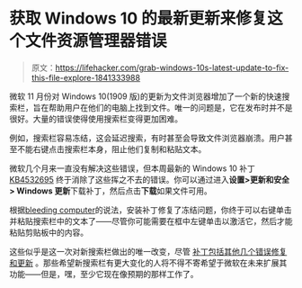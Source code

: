# 获取 Windows 10 的最新更新来修复这个文件资源管理器错误

> 原文：<https://lifehacker.com/grab-windows-10s-latest-update-to-fix-this-file-explore-1841333988>

微软 11 月份对 Windows 10(1909 版)的更新为文件浏览器增加了一个新的快速搜索栏，旨在帮助用户在他们的电脑上找到文件。唯一的问题是，它在发布时并不是很好。大量的错误使得使用搜索栏变得更加困难。



例如，搜索栏容易冻结，这会延迟搜索，有时甚至会导致文件浏览器崩溃。用户甚至不能右键点击搜索栏本身，阻止他们复制和粘贴文本。

微软几个月来一直没有解决这些错误，但本周最新的 Windows 10 补丁 [KB4532695](https://support.microsoft.com/en-us/help/4532695/windows-10-update-kb4532695) 终于消除了这些挥之不去的错误。你可以通过进入**设置>更新和安全> Windows 更新**下载补丁，然后点击**下载**如果文件可用。

根据[bleeding computer](https://www.bleepingcomputer.com/news/microsoft/windows-10-1909-kb4532695-update-fixes-file-explorer-bugs/)的说法，安装补丁修复了冻结问题，你终于可以右键单击并粘贴搜索栏中的文本了——尽管你可能需要在框中左键单击以激活它，然后才能粘贴剪贴板中的内容。

这些似乎是这一次对新搜索栏做出的唯一改变，尽管 [补丁包括其他几个错误修复和更新](https://support.microsoft.com/en-us/help/4532695/windows-10-update-kb4532695) 。那些希望新搜索栏有更大变化的人将不得不寄希望于微软在未来扩展其功能——但是，嘿，至少它现在像预期的那样工作了。